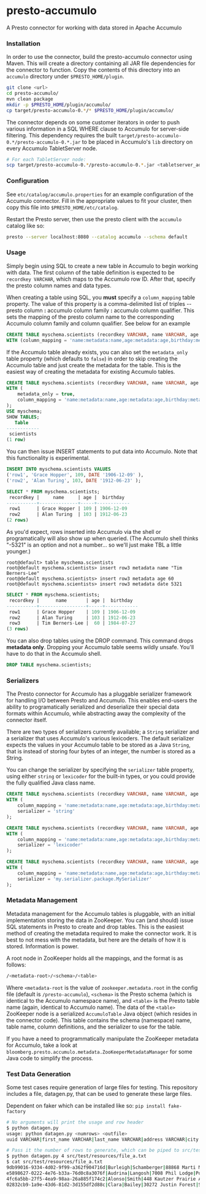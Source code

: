 # presto-accumulo

A Presto connector for working with data stored in Apache Accumulo

### Installation

In order to use the connector, build the presto-accumulo connector using Maven.  This will create a directory containing all JAR file dependencies for the connector to function.  Copy the contents of this directory into an ```accumulo``` directory under ```$PRESTO_HOME/plugin```.

```bash 
git clone <url>
cd presto-accumulo/
mvn clean package
mkdir -p $PRESTO_HOME/plugin/accumulo/
cp target/presto-accumulo-0.*/* $PRESTO_HOME/plugin/accumulo/
```
The connector depends on some customer iterators in order to push various information in a SQL WHERE clause to Accumulo for server-side filtering.  This dependency requires the built `target/presto-accumulo-0.*/presto-accumulo-0.*.jar` to be placed in Accumulo's `lib` directory on every Accumulo TabletServer node.

```bash
# For each TabletServer node:
scp target/presto-accumulo-0.*/presto-accumulo-0.*.jar <tabletserver_address>:$ACCUMULO_HOME/lib
```
### Configuration
See ```etc/catalog/accumulo.properties``` for an example configuration of the Accumulo connector.  Fill in the appropriate values to fit your cluster, then copy this file into ```$PRESTO_HOME/etc/catalog```.

Restart the Presto server, then use the presto client with the ```accumulo``` catalog like so:
```bash
presto --server localhost:8080 --catalog accumulo --schema default
```

### Usage
Simply begin using SQL to create a new table in Accumulo to begin working with data.  The first column of the table definition is expected to be ```recordkey VARCHAR```, which maps to the Accumulo row ID.  After that, specify the presto column names and data types.

When creating a table using SQL, you __must__ specify a ```column_mapping``` table property.  The value of this property is a comma-delimited list of triples -- presto column __:__ accumulo column family __:__ accumulo column qualifier.  This sets the mapping of the presto column name to the corresponding Accumulo column family and column qualifier.  See below for an example

```SQL
CREATE TABLE myschema.scientists (recordkey VARCHAR, name VARCHAR, age BIGINT, birthday DATE) 
WITH (column_mapping = 'name:metadata:name,age:metadata:age,birthday:metadata:date');
```
If the Accumulo table already exists, you can also set the ```metadata_only``` table property (which defaults to ```false```) in order to skip creating the Accumulo table and just create the metadata for the table.  This is the easiest way of creating the metadata for existing Accumulo tables.
```SQL
CREATE TABLE myschema.scientists (recordkey VARCHAR, name VARCHAR, age BIGINT, birthday DATE) 
WITH (
    metadata_only = true, 
    column_mapping = 'name:metadata:name,age:metadata:age,birthday:metadata:date'
);
USE myschema;
SHOW TABLES;
   Table    
------------
 scientists 
(1 row)
```
You can then issue INSERT statements to put data into Accumulo.  Note that this functionality is experimental.
```SQL
INSERT INTO myschema.scientists VALUES
('row1', 'Grace Hopper', 109, DATE '1906-12-09' ),
('row2', 'Alan Turing', 103, DATE '1912-06-23' );

SELECT * FROM myschema.scientists;
 recordkey |     name     | age |  birthday  
-----------+--------------+-----+------------
 row1      | Grace Hopper | 109 | 1906-12-09 
 row2      | Alan Turing  | 103 | 1912-06-23 
(2 rows)
```
As you'd expect, rows inserted into Accumulo via the shell or programatically will also show up when queried. (The Accumulo shell thinks "-5321" is an option and not a number... so we'll just make TBL a little younger.)
```
root@default> table myschema.scientists
root@default myschema.scientists> insert row3 metadata name "Tim Berners-Lee"
root@default myschema.scientists> insert row3 metadata age 60
root@default myschema.scientists> insert row3 metadata date 5321
```
```SQL
SELECT * FROM myschema.scientists;
 recordkey |      name       | age |  birthday  
-----------+-----------------+-----+------------
 row1      | Grace Hopper    | 109 | 1906-12-09 
 row2      | Alan Turing     | 103 | 1912-06-23 
 row3      | Tim Berners-Lee |  60 | 1984-07-27 
(3 rows)
```
You can also drop tables using the DROP command.  This command drops __metadata only__.  Dropping your Accumulo table seems wildly unsafe.  You'll have to do that in the Accumulo shell.
```SQL
DROP TABLE myschema.scientists;
```
### Serializers
The Presto connector for Accumulo has a pluggable serializer framework for handling I/O between Presto and Accumulo.  This enables end-users the ability to programatically serialized and deserialize their special data formats within Accumulo, while abstracting away the complexity of the connector itself.

There are two types of serializers currently available; a ```String``` serializer and a serializer that uses Accumulo's various lexicoders.  The default serializer expects the values in your Accumulo table to be stored as a Java ```String```, that is instead of storing four bytes of an integer, the number is stored as a String.

You can change the serializer by specifying the ```serializer``` table property, using either ```string``` or ```lexicoder``` for the built-in types, or you could provide the fully qualified Java class name.

```SQL
CREATE TABLE myschema.scientists (recordkey VARCHAR, name VARCHAR, age BIGINT, birthday DATE) 
WITH (
    column_mapping = 'name:metadata:name,age:metadata:age,birthday:metadata:date',
    serializer = 'string'
);

CREATE TABLE myschema.scientists (recordkey VARCHAR, name VARCHAR, age BIGINT, birthday DATE) 
WITH (
    column_mapping = 'name:metadata:name,age:metadata:age,birthday:metadata:date',
    serializer = 'lexicoder'
);

CREATE TABLE myschema.scientists (recordkey VARCHAR, name VARCHAR, age BIGINT, birthday DATE) 
WITH (
    column_mapping = 'name:metadata:name,age:metadata:age,birthday:metadata:date',
    serializer = 'my.serializer.package.MySerializer'
);
```
### Metadata Management

Metadata management for the Accumulo tables is pluggable, with an initial implementation storing the data in ZooKeeper.  You can (and should) issue SQL statements in Presto to create and drop tables.  This is the easiest method of creating the metadata required to make the connector work.  It is best to not mess with the metadata, but here are the details of how it is stored.  Information is power.

A root node in ZooKeeper holds all the mappings, and the format is as follows:
```bash
/<metadata-root>/<schema>/<table>
```
Where `<metadata-root` is the value of `zookeeper.metadata.root` in the config file (default is `/presto-accumulo`), `<schema>` is the Presto schema (which is identical to the Accumulo namespace name), and `<table>` is the Presto table name (again, identical to Accumulo name).  The data of the ```<table>``` ZooKeeper node is a serialized ```AccumuloTable``` Java object (which resides in the connector code).  This table contains the schema (namespace) name, table name, column definitions, and the serializer to use for the table. 

If you have a need to programmatically manipulate the ZooKeeper metadata for Accumulo, take a look at ```bloomberg.presto.accumulo.metadata.ZooKeeperMetadataManager``` for some Java code to simplify the process.

### Test Data Generation

Some test cases require generation of large files for testing.  This repository includes a file, datagen.py, that can be used to generate these large files.

Dependent on faker which can be installed like so: `pip install fake-factory`

```bash
# No arguments will print the usage and row header
$ python datagen.py
usage: python datagen.py <numrows> <outfile>
uuid VARCHAR|first_name VARCHAR|last_name VARCHAR|address VARCHAR|city VARCHAR|state VARCHAR|zipcode BIGINT|birthday DATE|favorite_color VARCHAR

# Pass it the number of rows to generate, which can be piped to src/test/resources/file_a.txt for that one test
$ python datagen.py 4 src/test/resources/file_a.txt
$ cat src/test/resources/file_a.txt
9db99016-9334-4d02-9f99-a362f904716d|Burleigh|Schamberger|88868 Marti Mountains Suite 257|Port Damarcusview|Florida|54459|517193378|fuchsia
e5898627-0222-4e76-b33a-76d0c8a3076f|Audrina|Langosh|7008 Phil Lodge|Port Lydell|Wyoming|22723|344114593|silver
4fc6a5bb-27f5-4ea9-98aa-26a885f174c2|Alonso|Smith|448 Kautzer Prairie Apt. 876|West Corettabury|Arkansas|02464|248053641|gray
02832cb9-1a9e-43d6-81d2-3d155df2d88c|Clara|Bailey|30272 Justin Forest|Shareemouth|Wyoming|90367|522550149|white
```

